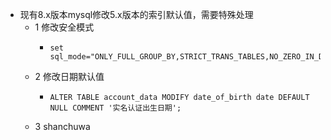- 现有8.x版本mysql修改5.x版本的索引默认值，需要特殊处理
	- 1 修改安全模式
		- ```
		  set sql_mode="ONLY_FULL_GROUP_BY,STRICT_TRANS_TABLES,NO_ZERO_IN_DATE,NO_ZERO_DATE,ALLOW_INVALID_DATES,ERROR_FOR_DIVISION_BY_ZERO,NO_ENGINE_SUBSTITUTION"
		  ```
	- 2 修改日期默认值
		- ```
		  ALTER TABLE account_data MODIFY date_of_birth date DEFAULT NULL COMMENT '实名认证出生日期';
		  ```
	- 3 shanchuwa